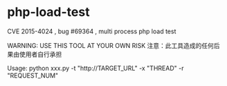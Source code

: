 # php-load-test
CVE 2015-4024 , bug #69364 , multi process php load test

WARNING: USE THIS TOOL AT YOUR OWN RISK
注意：此工具造成的任何后果由使用者自行承担

Usage: python xxx.py -t "http://TARGET_URL" -x "THREAD" -r "REQUEST_NUM"
